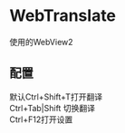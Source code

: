 # WebTranslate

使用的WebView2  



## 配置  

默认Ctrl+Shift+T打开翻译  
Ctrl+Tab|Shift 切换翻译  
Ctrl+F12打开设置  
